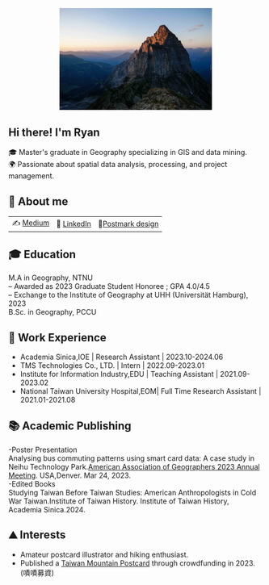 <p align="center">
<img src="https://raw.githubusercontent.com/ryanma20/ryanma20/refs/heads/main/pic.jpeg" alt="image" style="width:60%;">

## Hi there! I'm Ryan

🎓 Master's graduate in Geography specializing in GIS and data mining.  
🌍 Passionate about spatial data analysis, processing, and project management.

## 📌 About me
| | | |
| :--- | :--- | :--- |
| ✍️ [Medium](https://medium.com/@mmaryan73) | 💼 [LinkedIn](https://www.linkedin.com/in/zhi-yang-m-043808217/) | 📮[Postmark design](https://www.post.gov.tw/post/internet/Philately/sz_stampmark_dtl.jsp?temp_sn=12444&ID=507)|

## 🎓 Education
M.A   in Geography, NTNU<br />
– Awarded as 2023 Graduate Student Honoree ; GPA 4.0/4.5<br />
– Exchange to the Institute of Geography at UHH (Universität Hamburg), 2023 <br />
B.Sc. in Geography, PCCU<br />

## 💼 Work Experience
- Academia Sinica,IOE                    | Research Assistant | 2023.10-2024.06 
- TMS Technologies Co., LTD.             | Intern             | 2022.09-2023.01 
- Institute for Information Industry,EDU | Teaching Assistant | 2021.09-2023.02 
- National Taiwan University Hospital,EOM| Full Time Research Assistant | 2021.01-2021.08

## 📚 Academic Publishing 
-Poster Presentation<br />
Analysing bus commuting patterns using smart card data: A case study in Neihu Technology Park.[American Association of Geographers 2023 Annual Meeting](https://aag.secure-platform.com/aag2023/solicitations/39/sessiongallery/6823). USA,Denver. Mar 24, 2023.<br />
-Edited Books<br />
Studying Taiwan Before Taiwan Studies: American Anthropologists in Cold War Taiwan.Institute of Taiwan History. Institute of Taiwan History, Academia Sinica.2024.<br />
## ⛰️ Interests
- Amateur postcard illustrator and hiking enthusiast.  
- Published a [Taiwan Mountain Postcard](https://www.zeczec.com/projects/mtpostcard) through crowdfunding in 2023.(嘖嘖募資)


